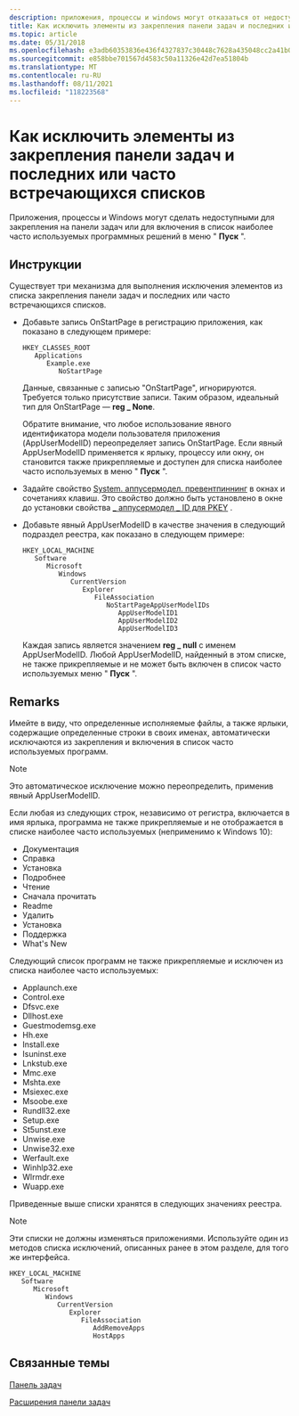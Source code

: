 ```yaml
---
description: приложения, процессы и windows могут отказаться от недоступности для закрепления на панели задач или для включения в список наиболее часто используемых программных меню.
title: Как исключить элементы из закрепления панели задач и последних или часто встречающихся списков
ms.topic: article
ms.date: 05/31/2018
ms.openlocfilehash: e3adb60353836e436f4327837c30448c7628a435048cc2a41b0464d56341f410
ms.sourcegitcommit: e858bbe701567d4583c50a11326e42d7ea51804b
ms.translationtype: MT
ms.contentlocale: ru-RU
ms.lasthandoff: 08/11/2021
ms.locfileid: "118223568"
---
```

# <a name="how-to-exclude-items-from-taskbar-pinning-and-recentfrequent-lists"></a>Как исключить элементы из закрепления панели задач и последних или часто встречающихся списков

Приложения, процессы и Windows могут сделать недоступными для закрепления на панели задач или для включения в список наиболее часто используемых программных решений в меню " **Пуск** ".

## <a name="instructions"></a>Инструкции


Существует три механизма для выполнения исключения элементов из списка закрепления панели задач и последних или часто встречающихся списков.

-   Добавьте запись OnStartPage в регистрацию приложения, как показано в следующем примере:

    ```
    HKEY_CLASSES_ROOT
       Applications
          Example.exe
             NoStartPage
    ```

    Данные, связанные с записью "OnStartPage", игнорируются. Требуется только присутствие записи. Таким образом, идеальный тип для OnStartPage — **reg \_ None**.

    Обратите внимание, что любое использование явного идентификатора модели пользователя приложения (AppUserModelID) переопределяет запись OnStartPage. Если явный AppUserModelID применяется к ярлыку, процессу или окну, он становится также прикрепляемые и доступен для списка наиболее часто используемых в меню " **Пуск** ".

-   Задайте свойство [System. аппусермодел. превентпиннинг](../properties/props-system-appusermodel-preventpinning.md) в окнах и сочетаниях клавиш. Это свойство должно быть установлено в окне до установки свойства [ \_ аппусермодел \_ ID для PKEY](../properties/props-system-appusermodel-id.md) .
-   Добавьте явный AppUserModelID в качестве значения в следующий подраздел реестра, как показано в следующем примере:

    ```
    HKEY_LOCAL_MACHINE
       Software
          Microsoft
             Windows
                CurrentVersion
                   Explorer
                      FileAssociation
                         NoStartPageAppUserModelIDs
                            AppUserModelID1
                            AppUserModelID2
                            AppUserModelID3
    ```

    Каждая запись является значением **reg \_ null** с именем AppUserModelID. Любой AppUserModelID, найденный в этом списке, не также прикрепляемые и не может быть включен в список часто используемых меню " **Пуск** ".

## <a name="remarks"></a>Remarks

Имейте в виду, что определенные исполняемые файлы, а также ярлыки, содержащие определенные строки в своих именах, автоматически исключаются из закрепления и включения в список часто используемых программ.

> [!Note]  
> Это автоматическое исключение можно переопределить, применив явный AppUserModelID.

 

Если любая из следующих строк, независимо от регистра, включается в имя ярлыка, программа не также прикрепляемые и не отображается в списке наиболее часто используемых (неприменимо к Windows 10):

-   Документация
-   Справка
-   Установка
-   Подробнее
-   Чтение
-   Сначала прочитать
-   Readme
-   Удалить
-   Установка
-   Поддержка
-   What's New

Следующий список программ не также прикрепляемые и исключен из списка наиболее часто используемых:

-   Applaunch.exe
-   Control.exe
-   Dfsvc.exe
-   Dllhost.exe
-   Guestmodemsg.exe
-   Hh.exe
-   Install.exe
-   Isuninst.exe
-   Lnkstub.exe
-   Mmc.exe
-   Mshta.exe
-   Msiexec.exe
-   Msoobe.exe
-   Rundll32.exe
-   Setup.exe
-   St5unst.exe
-   Unwise.exe
-   Unwise32.exe
-   Werfault.exe
-   Winhlp32.exe
-   Wlrmdr.exe
-   Wuapp.exe

Приведенные выше списки хранятся в следующих значениях реестра.

> [!Note]  
> Эти списки не должны изменяться приложениями. Используйте один из методов списка исключений, описанных ранее в этом разделе, для того же интерфейса.

 

```
HKEY_LOCAL_MACHINE
   Software
      Microsoft
         Windows
            CurrentVersion
               Explorer
                  FileAssociation
                     AddRemoveApps
                     HostApps
```

## <a name="related-topics"></a>Связанные темы

<dl> <dt>

[Панель задач](taskbar.md)
</dt> <dt>

[Расширения панели задач](taskbar-extensions.md)
</dt> </dl>

 

 
